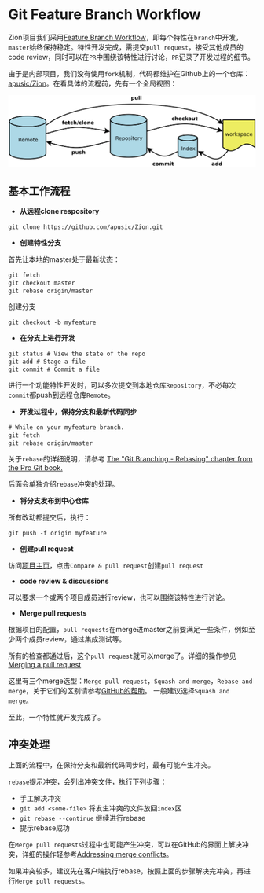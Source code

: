 # Git Feature Branch Workflow

Zion项目我们采用[Feature Branch Workflow](https://www.atlassian.com/git/tutorials/comparing-workflows/feature-branch-workflow)，即每个特性在`branch`中开发，`master`始终保持稳定。特性开发完成，需提交`pull request`，接受其他成员的code review，同时可以在`PR`中围绕该特性进行讨论，`PR`记录了开发过程的细节。

由于是内部项目，我们没有使用`fork`机制，代码都维护在Github上的一个仓库：[apusic/Zion](https://github.com/apusic/Zion)。在看具体的流程前，先有一个全局视图：

![git](media/git.png)

## 基本工作流程

* **从远程clone respository**

```
git clone https://github.com/apusic/Zion.git
```

* **创建特性分支**

首先让本地的master处于最新状态：

```
git fetch
git checkout master
git rebase origin/master
```

创建分支

```
git checkout -b myfeature
```

* **在分支上进行开发**

```
git status # View the state of the repo
git add # Stage a file
git commit # Commit a file
```

进行一个功能特性开发时，可以多次提交到本地仓库`Repository`，不必每次`commit`都push到远程仓库`Remote`。

* **开发过程中，保持分支和最新代码同步**

```
# While on your myfeature branch.
git fetch
git rebase origin/master
```

关于`rebase`的详细说明，请参考 [The "Git Branching - Rebasing" chapter from the Pro Git book.](https://help.github.com/articles/about-pull-request-merges/)

后面会单独介绍`rebase`冲突的处理。

* **将分支发布到中心仓库**

所有改动都提交后，执行：

```
git push -f origin myfeature
```

* **创建pull request**

访问[项目主页](https://github.com/apusic/Zion)，点击`Compare & pull request`创建`pull request`

* **code review & discussions**

可以要求一个或两个项目成员进行review，也可以围绕该特性进行讨论。

* **Merge pull requests**

根据项目的配置，`pull requests`在merge进master之前要满足一些条件，例如至少两个成员review，通过集成测试等。

所有的检查都通过后，这个`pull request`就可以merge了。详细的操作参见 [Merging a pull request](https://help.github.com/articles/merging-a-pull-request/)

这里有三个merge选型：`Merge pull request`，`Squash and merge`，`Rebase and merge`，关于它们的区别请参考[GitHub的帮助](https://help.github.com/articles/about-pull-request-merges/)。 一般建议选择`Squash and merge`。

至此，一个特性就开发完成了。

## 冲突处理

上面的流程中，在保持分支和最新代码同步时，最有可能产生冲突。

`rebase`提示冲突，会列出冲突文件，执行下列步骤：

* 手工解决冲突
* `git add <some-file>` 将发生冲突的文件放回`index`区
* `git rebase --continue` 继续进行rebase
* 提示rebase成功

在`Merge pull requests`过程中也可能产生冲突，可以在GitHub的界面上解决冲突，详细的操作轻参考[Addressing merge conflicts](https://help.github.com/articles/addressing-merge-conflicts/)。

如果冲突较多，建议先在客户端执行rebase，按照上面的步骤解决完冲突，再进行`Merge pull requests`。



